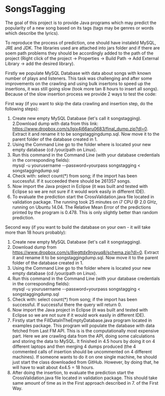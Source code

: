 # SongsTagging
The goal of this project is to provide Java programs which may predict the popularity of a new song based on its tags (tags may be genres or words which describe the lyrics).  
  
To reproduce the process of prediction, one should have instaleld MySQL, JRE and JDK. The libraries used are attached into jars folder and if there are soem path problems they should be accordingly added to the path of the project (Right click of the project -> Properties -> Build Path -> Add External Library -> add the desired library).  
  
Firstly we populate MySQL Database with data about songs with known number of plays and listeners. This task was challenging and after some improvements on the crawling and using bulk insertons to speed up the insertions, it was still going slow (took more tan 8 hours to insert all songs). Because of the slow insertion process we provide 2 ways to test the code:  
  
First way (if you want to skip the data crawling and insertion step, do the following steps):  
1. Create new empty MySQL Database (let's call it songstagging).  
2.Download dump with data from this link: https://www.dropbox.com/s/lgix4j66aru0683/final_dump.zip?dl=0. Extract it and rename it to be songstaggingdump.sql. Now move it to the parent folder of the database created in 1.  
3. Using the Command Line go to the folder where is located your new empty database (cd /your/path on Linux).  
4. Run this command in the Command Line (with your database credentials in the corresponding fields):  
    mysql -u yourusername --password=yourpass songstagging < songstaggingdump.sql  
5. Check with: select count(*) from song; if the import has been successful. If it succeeded there should be 261357 songs.  
6. Now import the Java project in Eclipse (it was built and tested with Eclipse so we are not sure if it would work easily in different IDE).  
7. To evaluate the prediction start the CrossValidation.java file located in validation package. The running took 25 minutes on i7 CPU @ 2.0 GHz, running on Ubuntu 14.04. The Relative Mean Error of the predictions printed by the program is 0.478. This is only slightly better than random prediction.  
  
Second way (if you want to build the database on your own - it will take more than 18 hours probably):  
1. Create new empty MySQL Database (let's call it songstagging).  
2. Download dump from https://www.dropbox.com/s/8jegttdx9ngyuq8/schema.zip?dl=0. Extract it and rename it to be songstaggingdump.sql. Now move it to the parent folder of the database created in 1.  
3. Using the Command Line go to the folder where is located your new empty database (cd /your/path on Linux).  
4. Run this command in the Command Line (with your database credentials in the corresponding fields):  
    mysql -u yourusername --password=yourpass songstagging < songstaggingdump.sql  
5. Check with: select count(*) from song; if the import has been successful. If successful there the query will return 0.  
6. Now import the Java project in Eclipse (it was built and tested with Eclipse so we are not sure if it would work easily in different IDE).  
7. Firstly start the FillDataInTheEmptyDatabase.java program located in examples package. This program will populate the database with data fetched from Last FM API. This is is the computationally most expensive part. Here we are crawling data from the API, doing some calculations and storing the data to MySQL. It finished in 4.5 hours by doing it on 4 different laptops and then merging 4 dumps produced (the 4 commented calls of insertion should be uncommented on 4 different machines). If someone wants to do it on one single machine, he should just start the class downloaded from GitHub. However, by doing that, he will have to wait about 4x4.5 = 18 hours.  
8. After doing the insertion, to evaluate the prediction start the CrossValidation.java file located in validation package. This should take same amount of time as in the First approach described in 7. of the First Way.  
